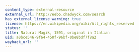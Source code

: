 ```yaml
---
content_type: external-resource
external_url: http://eebo.chadwyck.com/search
has_external_license_warning: true
license: https://en.wikipedia.org/wiki/All_rights_reserved
status: ''
title: Natural Magik, 1591, original in Italian
uid: a0bce546-9f64-450f-96bf-0be8bdf7f8a2
wayback_url: ''
---
```

